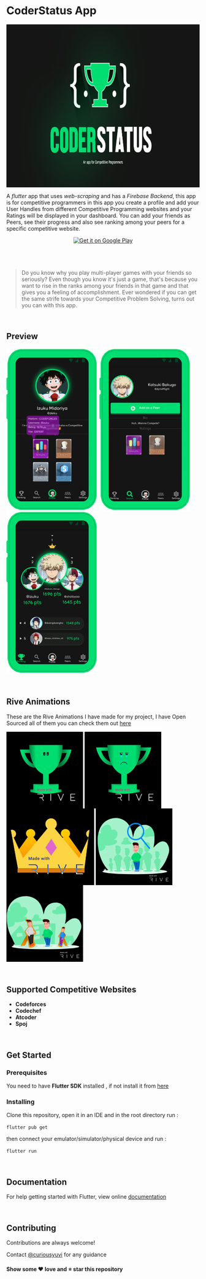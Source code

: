 # CoderStatus App

<style>
   .imgCentered {
      display: flex;
      justify-content: center;
   }
</style>
<img class="imgCentered" src="readmeAssets/appBannerPlaystore.jpg" height="425">

A _flutter_ app that uses _web-scraping_ and has a _Firebase Backend_, this app is for competitive programmers in this app you create a profile and add your User Handles from different Competitive Programming websites and your Ratings will be displayed in your dashboard. You can add your friends as Peers, see their progress and also see ranking among your peers for a specific competitive website.

<a class="imgCentered" href='https://play.google.com/store/apps/details?id=com.curiousyuvi.coderstatus' ><img alt='Get it on Google Play' src='https://play.google.com/intl/en_us/badges/images/generic/en_badge_web_generic.png' height=70px/></a>

> Do you know why you play multi-player games with your friends so seriously? Even though you know it's just a game, that's because you want to rise in the ranks among your friends in that game and that gives you a feeling of accomplishment. Ever wondered if you can get the same strife towards your Competitive Problem Solving, turns out you can with this app.

<br>

## Preview

<img src="readmeAssets/Preview1.png" height="425" align="center" > <img src="readmeAssets/Preview2.png" height="425" align="center" > <img src="readmeAssets/Preview3.png" height="425" align="center" >

<br>

## Rive Animations

These are the Rive Animations I have made for my project, I have Open Sourced all of them you can check them out [here](https://rive.app/curiousyuvi/)

<img src="readmeAssets/trophyHovering.gif" height="200" align="center" > <img src="readmeAssets/trophyCrying.gif" height="200" align="center" > <img src="readmeAssets/crownRotating.gif" height="200" align="center" > <img src="readmeAssets/searching.gif" height="200" align="center" > <img src="readmeAssets/noFriends.gif" height="200" align="center" >

<br>

## Supported Competitive Websites

- **Codeforces**
- **Codechef**
- **Atcoder**
- **Spoj**

<br>

## Get Started

### Prerequisites

You need to have **Flutter SDK** installed , if not install it from [here](https://flutter.dev/docs/get-started/install)

### Installing

Clone this repository, open it in an IDE and in the root directory run :

`flutter pub get`

then connect your emulator/simulator/physical device and run :

`flutter run`

<br>

## Documentation

For help getting started with Flutter, view online [documentation](https://flutter.dev/docs)

<br>

## Contributing

Contributions are always welcome!

Contact [@curiousyuvi](https://www.github.com/curiousyuvi) for any guidance

#### Show some :heart: love and :star: star this repository
